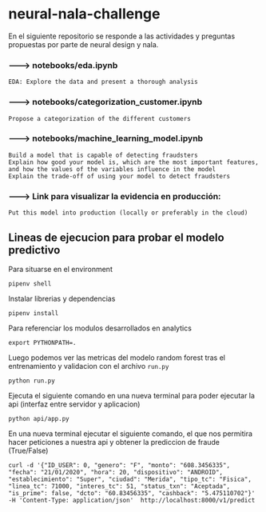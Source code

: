 # neural-nala-challenge

En el siguiente repositorio se responde a las actividades y preguntas propuestas por parte de neural design y nala.
### ---> notebooks/eda.ipynb

    EDA: Explore the data and present a thorough analysis

### ---> notebooks/categorization_customer.ipynb

    Propose a categorization of the different customers

### ---> notebooks/machine_learning_model.ipynb

    Build a model that is capable of detecting fraudsters
    Explain how good your model is, which are the most important features, and how the values of the variables influence in the model
    Explain the trade-off of using your model to detect fraudsters

### ---> Link para visualizar la evidencia en producción:

    Put this model into production (locally or preferably in the cloud)

## Lineas de ejecucion para probar el modelo predictivo

Para situarse en el environment
```
pipenv shell
```
Instalar librerias y dependencias
```
pipenv install
```
Para referenciar los modulos desarrollados en analytics
```
export PYTHONPATH=.
```
Luego podemos ver las metricas del modelo random forest tras el entrenamiento y validacion con el archivo ```run.py```
```
python run.py
```
Ejecuta el siguiente comando en una nueva terminal para poder ejecutar la api (interfaz entre servidor y aplicacion)
```
python api/app.py
```
En una nueva terminal ejecutar el siguiente comando, el que nos permitira hacer peticiones a nuestra api y obtener la prediccion de fraude (True/False)
```
curl -d '{"ID_USER": 0, "genero": "F", "monto": "608.3456335", "fecha": "21/01/2020", "hora": 20, "dispositivo": "ANDROID", "establecimiento": "Super", "ciudad": "Merida", "tipo_tc": "Fisica", "linea_tc": 71000, "interes_tc": 51, "status_txn": "Aceptada", "is_prime": false, "dcto": "60.83456335", "cashback": "5.475110702"}' -H 'Content-Type: application/json'  http://localhost:8000/v1/predict
```